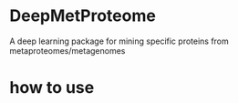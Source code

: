 # DeepMetProteome
A deep learning package for mining specific proteins from metaproteomes/metagenomes
# how to use


